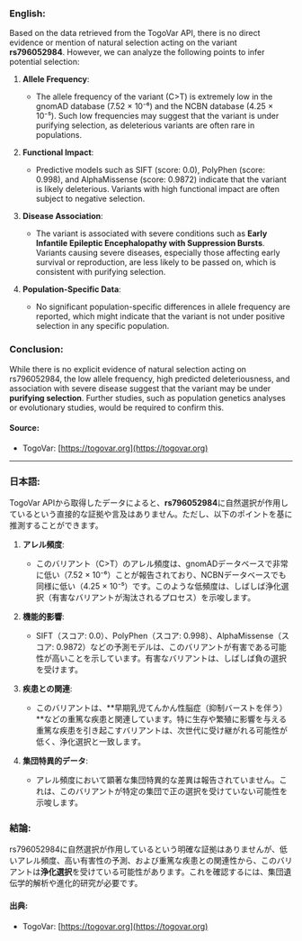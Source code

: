 ### English:
Based on the data retrieved from the TogoVar API, there is no direct evidence or mention of natural selection acting on the variant **rs796052984**. However, we can analyze the following points to infer potential selection:

1. **Allele Frequency**:
   - The allele frequency of the variant (C>T) is extremely low in the gnomAD database (7.52 × 10⁻⁶) and the NCBN database (4.25 × 10⁻⁵). Such low frequencies may suggest that the variant is under purifying selection, as deleterious variants are often rare in populations.

2. **Functional Impact**:
   - Predictive models such as SIFT (score: 0.0), PolyPhen (score: 0.998), and AlphaMissense (score: 0.9872) indicate that the variant is likely deleterious. Variants with high functional impact are often subject to negative selection.

3. **Disease Association**:
   - The variant is associated with severe conditions such as **Early Infantile Epileptic Encephalopathy with Suppression Bursts**. Variants causing severe diseases, especially those affecting early survival or reproduction, are less likely to be passed on, which is consistent with purifying selection.

4. **Population-Specific Data**:
   - No significant population-specific differences in allele frequency are reported, which might indicate that the variant is not under positive selection in any specific population.

### Conclusion:
While there is no explicit evidence of natural selection acting on rs796052984, the low allele frequency, high predicted deleteriousness, and association with severe disease suggest that the variant may be under **purifying selection**. Further studies, such as population genetics analyses or evolutionary studies, would be required to confirm this.

#### Source:
- TogoVar: [https://togovar.org](https://togovar.org)

---

### 日本語:
TogoVar APIから取得したデータによると、**rs796052984**に自然選択が作用しているという直接的な証拠や言及はありません。ただし、以下のポイントを基に推測することができます。

1. **アレル頻度**:
   - このバリアント（C>T）のアレル頻度は、gnomADデータベースで非常に低い（7.52 × 10⁻⁶）ことが報告されており、NCBNデータベースでも同様に低い（4.25 × 10⁻⁵）です。このような低頻度は、しばしば浄化選択（有害なバリアントが淘汰されるプロセス）を示唆します。

2. **機能的影響**:
   - SIFT（スコア: 0.0）、PolyPhen（スコア: 0.998）、AlphaMissense（スコア: 0.9872）などの予測モデルは、このバリアントが有害である可能性が高いことを示しています。有害なバリアントは、しばしば負の選択を受けます。

3. **疾患との関連**:
   - このバリアントは、**早期乳児てんかん性脳症（抑制バーストを伴う）**などの重篤な疾患と関連しています。特に生存や繁殖に影響を与える重篤な疾患を引き起こすバリアントは、次世代に受け継がれる可能性が低く、浄化選択と一致します。

4. **集団特異的データ**:
   - アレル頻度において顕著な集団特異的な差異は報告されていません。これは、このバリアントが特定の集団で正の選択を受けていない可能性を示唆します。

### 結論:
rs796052984に自然選択が作用しているという明確な証拠はありませんが、低いアレル頻度、高い有害性の予測、および重篤な疾患との関連性から、このバリアントは**浄化選択**を受けている可能性があります。これを確認するには、集団遺伝学的解析や進化的研究が必要です。

#### 出典:
- TogoVar: [https://togovar.org](https://togovar.org)